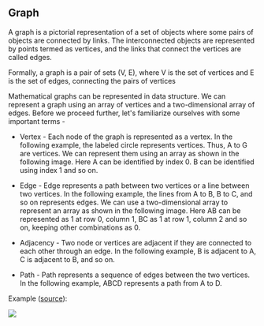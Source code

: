 ## Graph

A graph is a pictorial representation of a set of objects where some pairs of objects are connected by links. The interconnected objects are represented by points termed as vertices, and the links that connect the vertices are called edges.

Formally, a graph is a pair of sets (V, E), where V is the set of vertices and E is the set of edges, connecting the pairs of vertices

Mathematical graphs can be represented in data structure. We can represent a graph using an array of vertices and a two-dimensional array of edges. Before we proceed further, let's familiarize ourselves with some important terms -

* Vertex - Each node of the graph is represented as a vertex. In the following example, the labeled circle represents vertices. Thus, A to G are vertices. We can represent them using an array as shown in the following image. Here A can be identified by index 0. B can be identified using index 1 and so on.

* Edge - Edge represents a path between two vertices or a line between two vertices. In the following example, the lines from A to B, B to C, and so on represents edges. We can use a two-dimensional array to represent an array as shown in the following image. Here AB can be represented as 1 at row 0, column 1, BC as 1 at row 1, column 2 and so on, keeping other combinations as 0.

* Adjacency - Two node or vertices are adjacent if they are connected to each other through an edge. In the following example, B is adjacent to A, C is adjacent to B, and so on.

* Path - Path represents a sequence of edges between the two vertices. In the following example, ABCD represents a path from A to D.

Example ([source](https://commons.wikimedia.org/wiki/File:6n-graf.svg)):

![](https://upload.wikimedia.org/wikipedia/commons/5/5b/6n-graf.svg)
